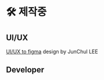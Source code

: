 # 🛠 제작중


## UI/UX
 [UI/UX to figma](https://www.figma.com/file/lncMBXq1YnEChiikLfVk3x/%EC%95%88%EB%8F%84%EA%B2%BD's-team-library?t=JoJb2M3bSG0Ybj6e-0) design by JunChul LEE

## Developer


